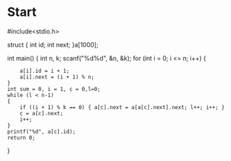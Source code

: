 # Start
#include<stdio.h>

struct
{
	int id;
	int next;
}a[1000];

int main()
{
	int n, k;
	scanf("%d%d", &n, &k);
	for (int i = 0; i <= n; i++)
	{

		a[i].id = i + 1;
		a[i].next = (i + 1) % n;
	}
	int sum = 0, i = 1, c = 0,l=0;
	while (l < n-1)
	{
		if ((i + 1) % k == 0) { a[c].next = a[a[c].next].next; l++; i++; }
		c = a[c].next;
		i++;
	}
	printf("%d", a[c].id);
	return 0;
}
